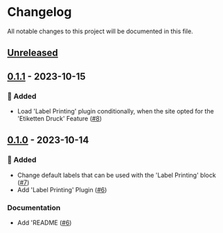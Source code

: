 # Changelog

All notable changes to this project will be documented in this file.

## [Unreleased](https://github.com/figuren-theater/ft-theater/compare/0.1.1...HEAD)

## [0.1.1](https://github.com/figuren-theater/ft-theater/compare/0.1.0...0.1.1) - 2023-10-15

### 🚀 Added

- Load 'Label Printing' plugin conditionally, when the site opted for the 'Etiketten Druck' Feature ([#8](https://github.com/figuren-theater/ft-theater/pull/8))

## [0.1.0](https://github.com/figuren-theater/ft-theater/compare/0.1.0...0.1.0) - 2023-10-14

### 🚀 Added

- Change default labels that can be used with the 'Label Printing' block ([#7](https://github.com/figuren-theater/ft-theater/pull/7))
- Add 'Label Printing' Plugin ([#6](https://github.com/figuren-theater/ft-theater/pull/6))

### Documentation

- Add 'README ([#6](https://github.com/figuren-theater/ft-theater/pull/6))
